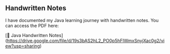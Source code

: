 ## Handwritten Notes

I have documented my Java learning journey with handwritten notes. You can access the PDF here:

[📄 Java Handwritten Notes] (https://drive.google.com/file/d/19s3bAS2hL2_PO0p5hFIWmxSnyjXac0g2/view?usp=sharing)
